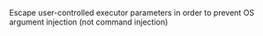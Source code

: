 Escape user-controlled executor parameters in order to prevent OS argument injection (not command injection)